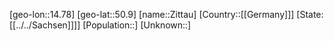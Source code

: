 ﻿---
location: [50.9,14.78]
type: City
tags:
- geo/City


SpocWebEntityId: 35839
isDeleted: false
confidential: public

---
[geo-lon::14.78]
[geo-lat::50.9]
[name::Zittau]
[Country::[[Germany]]]
[State:[[../../Sachsen]]]]
[Population::]
[Unknown::]


